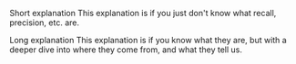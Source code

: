 


Short explanation
This explanation is if you just don't know what recall, precision, etc. are.

Long explanation
This explanation is if you know what they are, but with a deeper dive into where they come from, and what they tell us.